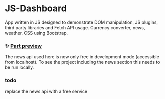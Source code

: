 # JS-Dashboard

App written in JS designed to demonstrate DOM manipulation, JS plugins, third party libraries and Fetch API usage.
Currency converter, news, weather. CSS using Bootstrap.

### ✨ [Part preview](https://nataliakiselev.github.io/JS-Dashboard) 
The news api used here is now only free in development mode (accessible from localhost). To see the project including the news section this needs to be run locally.

### todo

replace the news api with a free service
